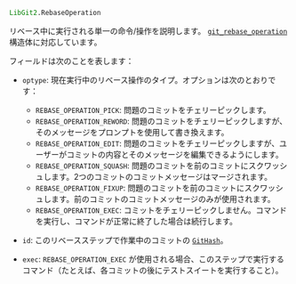 ```julia
LibGit2.RebaseOperation
```

リベース中に実行される単一の命令/操作を説明します。 [`git_rebase_operation`](https://libgit2.org/libgit2/#HEAD/type/git_rebase_operation_t) 構造体に対応しています。

フィールドは次のことを表します：

  * `optype`: 現在実行中のリベース操作のタイプ。オプションは次のとおりです：

      * `REBASE_OPERATION_PICK`: 問題のコミットをチェリーピックします。
      * `REBASE_OPERATION_REWORD`: 問題のコミットをチェリーピックしますが、そのメッセージをプロンプトを使用して書き換えます。
      * `REBASE_OPERATION_EDIT`: 問題のコミットをチェリーピックしますが、ユーザーがコミットの内容とそのメッセージを編集できるようにします。
      * `REBASE_OPERATION_SQUASH`: 問題のコミットを前のコミットにスクワッシュします。2つのコミットのコミットメッセージはマージされます。
      * `REBASE_OPERATION_FIXUP`: 問題のコミットを前のコミットにスクワッシュします。前のコミットのコミットメッセージのみが使用されます。
      * `REBASE_OPERATION_EXEC`: コミットをチェリーピックしません。コマンドを実行し、コマンドが正常に終了した場合は続行します。
  * `id`: このリベースステップで作業中のコミットの [`GitHash`](@ref)。
  * `exec`: `REBASE_OPERATION_EXEC` が使用される場合、このステップで実行するコマンド（たとえば、各コミットの後にテストスイートを実行すること）。
